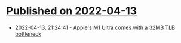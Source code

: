 # [Published on 2022-04-13](index.md)

* [2022-04-13, 21:24:41](https://news.ycombinator.com/item?id=31020484) - [Apple's M1 Ultra comes with a 32MB TLB bottleneck](https://twitter.com/VadimYuryev/status/1514295682777059329)
